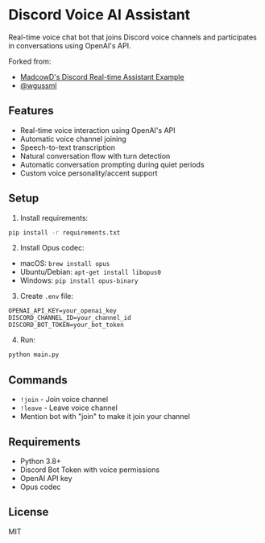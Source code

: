 # Discord Voice AI Assistant

Real-time voice chat bot that joins Discord voice channels and participates in conversations using OpenAI's API.

Forked from:
- [MadcowD's Discord Real-time Assistant Example](https://github.com/MadcowD/ell/blob/main/x/openai_realtime/examples/discord_gpt4o.py)
- [@wgussml](https://x.com/wgussml)


## Features

- Real-time voice interaction using OpenAI's API
- Automatic voice channel joining
- Speech-to-text transcription 
- Natural conversation flow with turn detection
- Automatic conversation prompting during quiet periods
- Custom voice personality/accent support

## Setup

1. Install requirements:
```bash
pip install -r requirements.txt
```

2. Install Opus codec:
- macOS: `brew install opus`
- Ubuntu/Debian: `apt-get install libopus0`
- Windows: `pip install opus-binary`

3. Create `.env` file:
```
OPENAI_API_KEY=your_openai_key
DISCORD_CHANNEL_ID=your_channel_id
DISCORD_BOT_TOKEN=your_bot_token
```

4. Run:
```bash
python main.py
```

## Commands

- `!join` - Join voice channel
- `!leave` - Leave voice channel 
- Mention bot with "join" to make it join your channel

## Requirements

- Python 3.8+
- Discord Bot Token with voice permissions
- OpenAI API key
- Opus codec

## License

MIT